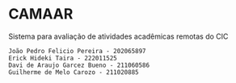 # CAMAAR
Sistema para avaliação de atividades acadêmicas remotas do CIC

    João Pedro Felicio Pereira - 202065897
    Erick Hideki Taira - 222011525
    Davi de Araujo Garcez Bueno - 211060586
    Guilherme de Melo Carozo - 211020885
    
